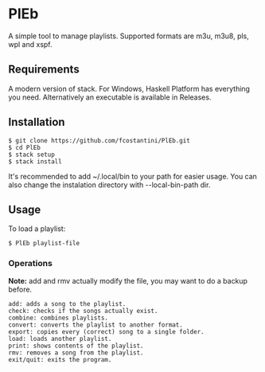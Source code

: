 # PlEb  
A simple tool to manage playlists. Supported formats are m3u, m3u8, pls, wpl and xspf.  

## Requirements  

A modern version of stack. For Windows, Haskell Platform has everything you need. Alternatively an executable is available in Releases.  

## Installation  

    $ git clone https://github.com/fcostantini/PlEb.git  
    $ cd PlEb  
    $ stack setup  
    $ stack install  

It's recommended to add ~/.local/bin to your path for easier usage. You can also change the instalation directory with --local-bin-path dir.  

## Usage  

To load a playlist:  

    $ PlEb playlist-file  

### Operations  

**Note:** add and rmv actually modify the file, you may want to do a backup before.  

    add: adds a song to the playlist.  
    check: checks if the songs actually exist.  
    combine: combines playlists.  
    convert: converts the playlist to another format.  
    export: copies every (correct) song to a single folder.  
    load: loads another playlist.  
    print: shows contents of the playlist.  
    rmv: removes a song from the playlist.  
    exit/quit: exits the program.  
